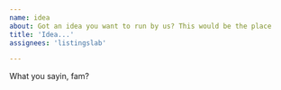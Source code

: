 ```yaml
---
name: idea
about: Got an idea you want to run by us? This would be the place
title: 'Idea...'
assignees: 'listingslab'

---
```


What you sayin, fam?